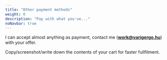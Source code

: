 ```yaml
---
title: "Other payment methods"
weight: 0
description: "Pay with what you've..."
noNavbar: true
---
```

I can accept almost anything as payment, contact me (**work@varigergo.hu**) with your offer.

Copy/screenshot/write down the contents of your cart for faster fullfilment.
